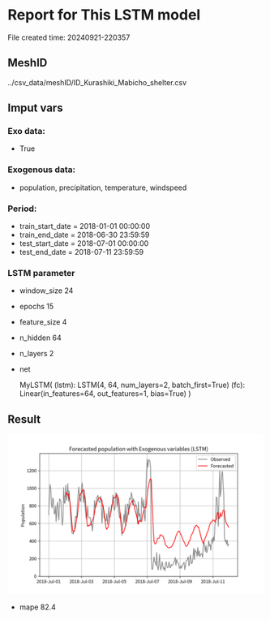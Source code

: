 
# Report for This LSTM model

File created time: 20240921-220357

## MeshID
../csv_data/meshID/ID_Kurashiki_Mabicho_shelter.csv

## Imput vars

### Exo data:
- True

### Exogenous data:
- population, precipitation, temperature, windspeed
 
### Period:
- train_start_date    = 2018-01-01 00:00:00
- train_end_date      = 2018-06-30 23:59:59
- test_start_date     = 2018-07-01 00:00:00  
- test_end_date       = 2018-07-11 23:59:59

### LSTM parameter
- window_size	24
- epochs	15

- feature_size	4
- n_hidden	64
- n_layers	2
- net

     MyLSTM(
  (lstm): LSTM(4, 64, num_layers=2, batch_first=True)
  (fc): Linear(in_features=64, out_features=1, bias=True)
)

## Result 
![Plot](result_20240921-220357.png)

- mape	82.4
